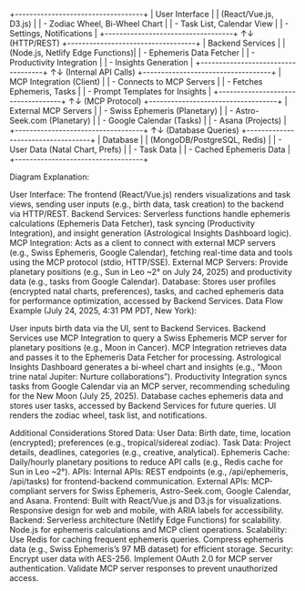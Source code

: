 +-----------------------------------+
|           User Interface          |
|  (React/Vue.js, D3.js)            |
|  - Zodiac Wheel, Bi-Wheel Chart   |
|  - Task List, Calendar View       |
|  - Settings, Notifications        |
+-----------------------------------+
            ↑↓ (HTTP/REST)
+-----------------------------------+
|          Backend Services         |
|  (Node.js, Netlify Edge Functions)|
|  - Ephemeris Data Fetcher         |
|  - Productivity Integration       |
|  - Insights Generation            |
+-----------------------------------+
            ↑↓ (Internal API Calls)
+-----------------------------------+
|      MCP Integration (Client)     |
|  - Connects to MCP Servers        |
|  - Fetches Ephemeris, Tasks       |
|  - Prompt Templates for Insights  |
+-----------------------------------+
            ↑↓ (MCP Protocol)
+-----------------------------------+
|      External MCP Servers         |
|  - Swiss Ephemeris (Planetary)    |
|  - Astro-Seek.com (Planetary)     |
|  - Google Calendar (Tasks)        |
|  - Asana (Projects)               |
+-----------------------------------+
            ↑↓ (Database Queries)
+-----------------------------------+
|            Database               |
|  (MongoDB/PostgreSQL, Redis)      |
|  - User Data (Natal Chart, Prefs) |
|  - Task Data                     |
|  - Cached Ephemeris Data         |
+-----------------------------------+

Diagram Explanation:

User Interface: The frontend (React/Vue.js) renders visualizations and task views, sending user inputs (e.g., birth data, task creation) to the backend via HTTP/REST.
Backend Services: Serverless functions handle ephemeris calculations (Ephemeris Data Fetcher), task syncing (Productivity Integration), and insight generation (Astrological Insights Dashboard logic).
MCP Integration: Acts as a client to connect with external MCP servers (e.g., Swiss Ephemeris, Google Calendar), fetching real-time data and tools using the MCP protocol (stdio, HTTP/SSE).
External MCP Servers: Provide planetary positions (e.g., Sun in Leo ~2° on July 24, 2025) and productivity data (e.g., tasks from Google Calendar).
Database: Stores user profiles (encrypted natal charts, preferences), tasks, and cached ephemeris data for performance optimization, accessed by Backend Services.
Data Flow Example (July 24, 2025, 4:31 PM PDT, New York):

User inputs birth data via the UI, sent to Backend Services.
Backend Services use MCP Integration to query a Swiss Ephemeris MCP server for planetary positions (e.g., Moon in Cancer).
MCP Integration retrieves data and passes it to the Ephemeris Data Fetcher for processing.
Astrological Insights Dashboard generates a bi-wheel chart and insights (e.g., “Moon trine natal Jupiter: Nurture collaborations”).
Productivity Integration syncs tasks from Google Calendar via an MCP server, recommending scheduling for the New Moon (July 25, 2025).
Database caches ephemeris data and stores user tasks, accessed by Backend Services for future queries.
UI renders the zodiac wheel, task list, and notifications.


Additional Considerations
Stored Data:
User Data: Birth date, time, location (encrypted); preferences (e.g., tropical/sidereal zodiac).
Task Data: Project details, deadlines, categories (e.g., creative, analytical).
Ephemeris Cache: Daily/hourly planetary positions to reduce API calls (e.g., Redis cache for Sun in Leo ~2°).
APIs:
Internal APIs: REST endpoints (e.g., /api/ephemeris, /api/tasks) for frontend-backend communication.
External APIs: MCP-compliant servers for Swiss Ephemeris, Astro-Seek.com, Google Calendar, and Asana.
Frontend:
Built with React/Vue.js and D3.js for visualizations.
Responsive design for web and mobile, with ARIA labels for accessibility.
Backend:
Serverless architecture (Netlify Edge Functions) for scalability.
Node.js for ephemeris calculations and MCP client operations.
Scalability:
Use Redis for caching frequent ephemeris queries.
Compress ephemeris data (e.g., Swiss Ephemeris’s 97 MB dataset) for efficient storage.
Security:
Encrypt user data with AES-256.
Implement OAuth 2.0 for MCP server authentication.
Validate MCP server responses to prevent unauthorized access.